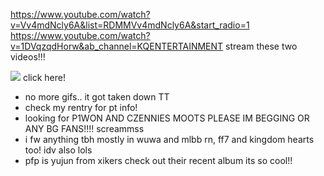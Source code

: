 https://www.youtube.com/watch?v=Vv4mdNcly6A&list=RDMMVv4mdNcly6A&start_radio=1 
https://www.youtube.com/watch?v=1DVqzqdHorw&ab_channel=KQENTERTAINMENT    stream these two videos!!!

 [![](https://biscuit.crd.co/assets/images/gallery42/28364565.gif?v=cc1c6dfa)](https://rentry.co/is5brv7s)  click here! 
  -  no more gifs.. it got taken down TT 
  - check my rentry for pt info! 
  -  looking for P1WON AND CZENNIES MOOTS PLEASE IM BEGGING OR ANY BG FANS!!!! screammss
  -  i fw anything tbh mostly in wuwa and mlbb rn, ff7 and kingdom hearts too! idv also lols 
  -  pfp is yujun from xikers check out their recent album its so cool!!  



